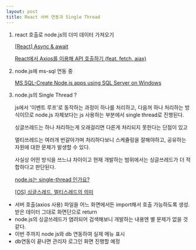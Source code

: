 ```yaml
---
layout: post
title: React 서버 연동과 Single Thread
---
```


1. react 호출로 node.js의 더미 데이터 가져오기
    
    [[React] Async & await](https://velog.io/@limes/React-Async-await)
    
    [React에서 Axios를 이용해 API 호출하기 (feat. fetch, ajax)](https://velog.io/@devstone/React%EC%97%90%EC%84%9C-Axios%EB%A5%BC-%EC%9D%B4%EC%9A%A9%ED%95%B4-API-%ED%98%B8%EC%B6%9C%ED%95%98%EA%B8%B0-feat.-fetch-ajax)

2. node.js에 ms-sql 연동 중

    [MS SQL-Create Node.js apps using SQL Server on Windows](https://www.microsoft.com/en-us/sql-server/developer-get-started/node/windows/step/2.html)
    
3. node.js의 Single Thread ?

    js에서 '이벤트 루프'로 동작하는 과정이 하나를 처리하고, 다음꺼 하나 처리하는 방식이므로 node.js 자체보다는 js 사용하는 부분에서 single thread로 진행된다.
    
    싱글쓰레드는 하나 처리하는게 오래걸리면 다른게 처리되지 못한다는 단점이 있고
    
    멀티쓰레드는 여러개 번갈아가며 처리하다보니 스케쥴링을 잘해야하고, 공유하는 자원에 대한 문제가 발생할 수 있다.
    
    사실상 어떤 방식을 쓰느냐 차이이고 현재 개발하는 범위에서는 싱글쓰레드가 더 적합하다고 판단된다.

    [node.js는 single-thread 인가요?](https://hdaleee.tistory.com/15)
        
    [[OS] 싱글스레드, 멀티스레드의 의미](https://velog.io/@eunjin/OS-%EC%8B%B1%EA%B8%80%EC%8A%A4%EB%A0%88%EB%93%9C-%EB%A9%80%ED%8B%B0%EC%8A%A4%EB%A0%88%EB%93%9C%EC%9D%98-%EC%9D%98%EB%AF%B8)


- 서버 호출(axios 사용) 파일을 어느 화면에서든 import해서 호출 가능하도록 생성. 받은 데이터 그대로 화면단으로 return
- node.js의 싱글쓰레드가 염려되어 검색해보니 개발하는 내용엔 별 문제가 없을 것 같다.
- 이번 주까지 node js와 db 연동하여 실제 메뉴 표시
- db연동이 끝나면 관리자 로그인 화면 진행할 예정
